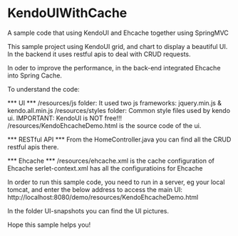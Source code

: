 # KendoUIWithCache
A sample code that using KendoUI and Ehcache together using SpringMVC

This sample project using KendoUI grid, and chart to display a beautiful UI. In the backend it uses restful apis to deal with CRUD requests.

In oder to improve the performance, in the back-end integrated Ehcache into Spring Cache.

To understand the code:

*** UI ***
/resources/js folder:
It used two js frameworks: jquery.min.js & kendo.all.min.js
/resources/styles folder:
Common style files used by kendo ui.
IMPORTANT: KendoUI is NOT free!!!
/resources/KendoEhcacheDemo.html is the source code of the ui.

*** RESTful API ***
From the HomeController.java you can find all the CRUD restful apis there.

*** Ehcache ***
/resources/ehcache.xml is the cache configuration of Ehcache
serlet-context.xml has all the configuratioins for Ehcache

In order to run this sample code, you need to run in a server, eg your local tomcat, and enter the below address to access the main UI:
http://localhost:8080/demo/resources/KendoEhcacheDemo.html

In the folder UI-snapshots you can find the UI pictures.

Hope this sample helps you!
